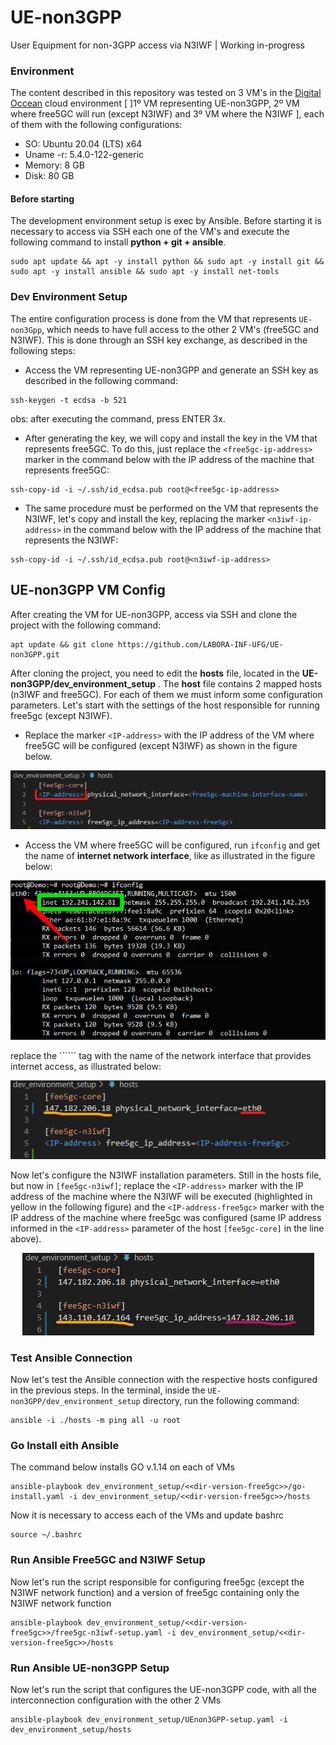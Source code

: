 # UE-non3GPP
User Equipment for non-3GPP access via N3IWF | Working in-progress

### Environment
The content described in this repository was tested on 3 VM's in the [Digital Occean](https://www.digitalocean.com/) cloud environment [ ]1º VM representing UE-non3GPP, 2º VM where free5GC will run (except N3IWF) and 3º VM where the N3IWF ], each of them with the following configurations:
* SO: Ubuntu 20.04 (LTS) x64
* Uname -r: 5.4.0-122-generic
* Memory: 8 GB
* Disk: 80 GB

#### Before starting
The development environment setup is exec by Ansible. Before starting it is necessary to access via SSH each one of the VM's and execute the following command to install  __python + git + ansible__.
```
sudo apt update && apt -y install python && sudo apt -y install git && sudo apt -y install ansible && sudo apt -y install net-tools
```

### Dev Environment Setup
The entire configuration process is done from the VM that represents ```UE-non3Gpp```, which needs to have full access to the other 2 VM's (free5GC and N3IWF). This is done through an SSH key exchange, as described in the following steps:
* Access the VM representing UE-non3GPP and generate an SSH key as described in the following command:
```
ssh-keygen -t ecdsa -b 521
```
obs: after executing the command, press ENTER 3x.

* After generating the key, we will copy and install the key in the VM that represents free5GC. To do this, just replace the ```<free5gc-ip-address>``` marker in the command below with the IP address of the machine that represents free5GC:
```
ssh-copy-id -i ~/.ssh/id_ecdsa.pub root@<free5gc-ip-address>
```

* The same procedure must be performed on the VM that represents the N3IWF, let's copy and install the key, replacing the marker ```<n3iwf-ip-address>``` in the command below with the IP address of the machine that represents the N3IWF:
```
ssh-copy-id -i ~/.ssh/id_ecdsa.pub root@<n3iwf-ip-address>
```

## UE-non3GPP VM Config
After creating the VM for UE-non3GPP, access via SSH and clone the project with the following command:
```
apt update && git clone https://github.com/LABORA-INF-UFG/UE-non3GPP.git 
```

After cloning the project, you need to edit the **hosts** file, located in the __UE-non3GPP/dev_environment_setup__ . The __host__ file contains 2 mapped hosts (n3IWF and free5GC). For each of them we must inform some configuration parameters. Let's start with the settings of the host responsible for running free5gc (except N3IWF). 
* Replace the marker ```<IP-address>``` with the IP address of the VM where free5GC will be configured (except N3IWF) as shown in the figure below.
<p align="center">
    <img src="images/ip_free5gc_hosts.png"/> 
</p>

* Access the VM where free5GC will be configured, run ```ifconfig``` and get the name of **internet network interface**, like as illustrated in the figure below:
<p align="center">
    <img src="images/if_config.png"/> 
</p>
replace the ```<free5gc-machine-interface-name>``` tag with the name of the network interface that provides internet access, as illustrated below:
<p align="center">
    <img src="images/net_interface_name_free5gc_hosts.png"/> 
</p>

Now let's configure the N3IWF installation parameters. Still in the hosts file, but now in ```[fee5gc-n3iwf]```; replace the ```<IP-address>``` marker with the IP address of the machine where the N3IWF will be executed (highlighted in yellow in the following figure) and the ```<IP-address-free5gc>``` marker with the IP address of the machine where free5gc was configured (same IP address informed in the ```<IP-address>``` parameter of the host ```[fee5gc-core]``` in the line above).
<p align="center">
    <img src="images/ip_n3iwf_hosts.png"/> 
</p>

### Test Ansible Connection
Now let's test the Ansible connection with the respective hosts configured in the previous steps. In the terminal, inside the ```UE-non3GPP/dev_environment_setup``` directory, run the following command:
```
ansible -i ./hosts -m ping all -u root
```

### Go Install eith Ansible
The command below installs GO v.1.14 on each of VMs
```
ansible-playbook dev_environment_setup/<<dir-version-free5gc>>/go-install.yaml -i dev_environment_setup/<<dir-version-free5gc>>/hosts
```
Now it is necessary to access each of the VMs and update bashrc
```
source ~/.bashrc
```

### Run Ansible Free5GC and N3IWF Setup
Now let's run the script responsible for configuring free5gc (except the N3IWF network function) and a version of free5gc containing only the N3IWF network function
```
ansible-playbook dev_environment_setup/<<dir-version-free5gc>>/free5gc-n3iwf-setup.yaml -i dev_environment_setup/<<dir-version-free5gc>>/hosts
```

### Run Ansible UE-non3GPP Setup
Now let's run the script that configures the UE-non3GPP code, with all the interconnection configuration with the other 2 VMs
```
ansible-playbook dev_environment_setup/UEnon3GPP-setup.yaml -i dev_environment_setup/hosts
```